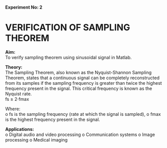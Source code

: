 **Experiment No: 2**

# **VERIFICATION OF SAMPLING THEOREM**

**Aim:**<br>
To verify sampling theorem using sinusoidal signal in Matlab.

**Theory:**<br>
The Sampling Theorem, also known as the Nyquist-Shannon Sampling Theorem, states that a
continuous signal can be completely reconstructed from its samples if the sampling frequency
is greater than twice the highest frequency present in the signal. This critical frequency is
known as the Nyquist rate.<br>
                                        fs ≥ 2⋅fmax

Where:<br>
o fs is the sampling frequency (rate at which the signal is sampled),
o fmax is the highest frequency present in the signal.

**Applications:**<br>
o Digital audio and video processing
o Communication systems
o Image processing
o Medical imaging
